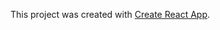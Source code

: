 This project was created with [Create React App](https://github.com/facebook/create-react-app).

##
